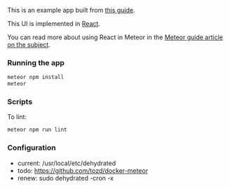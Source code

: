 This is an example app built from [this guide](http://guide.meteor.com/structure.html).

This UI is implemented in [React](https://facebook.github.io/react/index.html).

You can read more about using React in Meteor in the [Meteor guide article on the subject](http://guide.meteor.com/v1.3/react.html).

### Running the app

```bash
meteor npm install
meteor
```

### Scripts

To lint:

```bash
meteor npm run lint
```

### Configuration

- current: /usr/local/etc/dehydrated
- todo: https://github.com/tozd/docker-meteor
- renew: sudo dehydrated -cron -x

